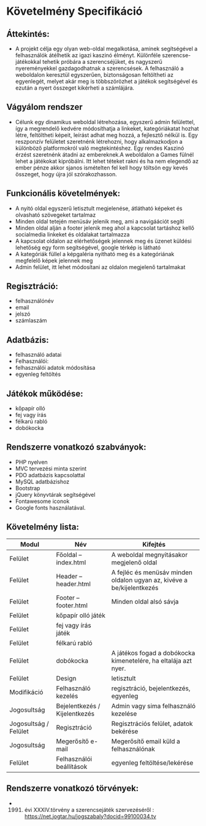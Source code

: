 # Követelmény Specifikáció

## Áttekintés:
- A projekt célja egy olyan web-oldal megalkotása, aminek segítségével a felhasználók átélhetik az igazi kaszinó élményt. Különféle szerencse-játékokkal tehetik próbára a szerencséjüket, és nagyszerű nyereményekkel gazdagodhatnak a szerencsések. A felhasználó a weboldalon keresztül egyszerűen, biztonságosan feltöltheti az egyenlegét, melyet akár meg is többszörözhet a játékok segítségével és ezután a nyert összeget kikérheti a számlájára.

## Vágyálom rendszer
- Célunk egy dinamikus weboldal létrehozása, egyszerű admin felülettel, így a megrendelő kedvére módosíthatja a linkeket, kategóriákatat hozhat létre, feltöltheti képeit, leírást adhat meg hozzá, a fejlesztő nélkül is. Egy reszponzív felületet szeretnénk létrehozni, hogy alkalmazkodjon a különböző platformokról való megtekintéshez. Egy rendes Kaszinó érzést szeretnénk átadni az embereknek.A weboldalon a Games fülnél lehet a játékokat kipróbálni. Itt lehet téteket rakni és ha nem elegendő az ember pénze akkor sjanos ismételten fel kell hogy töltsön egy kevés összeget, hogy újra jól szórakozhasson.

## Funkcionális követelmények:
- A nyitó oldal egyszerű letisztult megjelenése, átlátható képeket és olvasható szövegeket tartalmaz
- Minden oldal tetején menüsáv jelenik meg, ami a navigáációt segíti
- Minden oldal alján a footer jelenik meg ahol a kapcsolat tartáshoz kellő socialmedia linkeket és oldalakat tartalmazza
- A kapcsolat oldalon az elérhetőségek jelennek meg és üzenet küldési lehetőség egy form segítségével, google térkép is látható
- A kategóriák füllel a képgaléria nyitható meg és a kategóriának megfelelő képek jelennek meg
- Admin felület, itt lehet módosítani az oldalon megjelenő tartalmakat

## Regisztráció: 
- felhasználónév
- email
- jelszó
- számlaszám

## Adatbázis:
- felhasználó adatai
- Felhasználói: 
- felhasználói adatok módosítása
- egyenleg feltöltés

## Játékok működése:
- kőpapír olló
- fej vagy írás
- félkarú rabló
- dobókocka

## Rendszerre vonatkozó szabványok:
- PHP nyelven
- MVC tervezési minta szerint
- PDO adatbázis kapcsolattal
- MySQL adatbázishoz
- Bootstrap
- jQuery könyvtárak segítségével
- Fontawesome iconok
- Google fonts használatával.

## Követelmény lista:
| Modul                 | Név                           | Kifejtés                                                               |
|-----------------------|-------------------------------|------------------------------------------------------------------------|
| Felület               | Főoldal – index.html          | A weboldal megnyitásakor megjelenő oldal                               |
| Felület               | Header – header.html          | A fejléc és menüsáv minden oldalon ugyan az, kivéve a be/kijelentkezés |
| Felület               | Footer – footer.html          | Minden oldal alsó sávja                                                |
| Felület               | kőpapír olló játék            |                                                                        |
| Felület               | fej vagy írás játék           |                                                                        |
| Felület               | félkarú rabló                 |                                                                        |
| Felület               | dobókocka                     | A játékos fogad a dobókocka kimenetelére, ha eltalája azt nyer.        |
| Felület               | Design                        | letisztult                                                             |
| Modifikáció           | Felhasználó kezelés           | regisztráció, bejelentkezés, egyenleg                                  |
| Jogosultság           | Bejelentkezés / Kijelentkezés | Admin vagy sima felhasználó kezelése                                   |
| Jogosultság / Felület | Regisztráció                  | Regisztrációs felület, adatok bekérése                                 |
| Jogosultság           | Megerősítő e-mail             | Megerősítő email küld a felhasználónak                                 |
| Felület               | Felhasználói beállítások      | egyenleg feltöltése/lekérése                                           |

## Rendszerre vonatkozó törvények:
- 1991. évi XXXIV.törvény a szerencsejáték szervezéséről : https://net.jogtar.hu/jogszabaly?docid=99100034.tv
